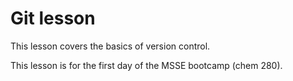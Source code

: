 # Git lesson

This lesson covers the basics of version control.

This lesson is for the first day of the MSSE bootcamp (chem 280).